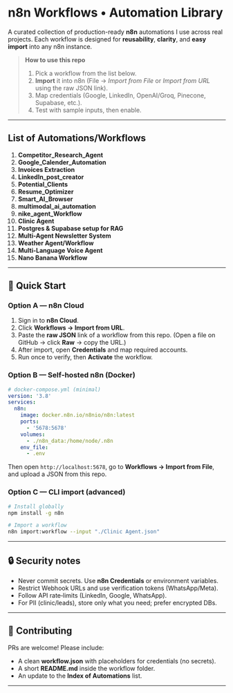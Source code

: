 # n8n Workflows • Automation Library

A curated collection of production-ready **n8n** automations I use across real projects. Each workflow is designed for **reusability**, **clarity**, and **easy import** into any n8n instance.

> **How to use this repo**
>
> 1. Pick a workflow from the list below.
> 2. **Import** it into n8n (File → *Import from File* or *Import from URL* using the raw JSON link).
> 3. Map credentials (Google, LinkedIn, OpenAI/Groq, Pinecone, Supabase, etc.).
> 4. Test with sample inputs, then enable.

---

## List of Automations/Workflows

1. **Competitor\_Research\_Agent** 
2. **Google\_Calender\_Automation** 
3. **Invoices Extraction** 
4. **LinkedIn\_post\_creator** 
5. **Potential\_Clients** 
6. **Resume\_Optimizer** 
7. **Smart\_AI\_Browser** 
8. **multimodal\_ai\_automation** 
9. **nike\_agent\_Workflow** 
10. **Clinic Agent** 
11. **Postgres & Supabase setup for RAG**
12. **Multi-Agent Newsletter System**
13. **Weather Agent/Workflow**
14. **Multi-Language Voice Agent**
15. **Nano Banana Workflow**

---

## 🚀 Quick Start

### Option A — n8n Cloud

1. Sign in to **n8n Cloud**.
2. Click **Workflows → Import from URL**.
3. Paste the **raw JSON** link of a workflow from this repo. (Open a file on GitHub → click **Raw** → copy the URL.)
4. After import, open **Credentials** and map required accounts.
5. Run once to verify, then **Activate** the workflow.

### Option B — Self‑hosted n8n (Docker)

```yaml
# docker-compose.yml (minimal)
version: '3.8'
services:
  n8n:
    image: docker.n8n.io/n8nio/n8n:latest
    ports:
      - '5678:5678'
    volumes:
      - ./n8n_data:/home/node/.n8n
    env_file:
      - .env
```

Then open `http://localhost:5678`, go to **Workflows → Import from File**, and upload a JSON from this repo.

### Option C — CLI import (advanced)

```bash
# Install globally
npm install -g n8n

# Import a workflow
n8n import:workflow --input "./Clinic Agent.json"
```

---

## 🔒 Security notes

* Never commit secrets. Use **n8n Credentials** or environment variables.
* Restrict Webhook URLs and use verification tokens (WhatsApp/Meta).
* Follow API rate‑limits (LinkedIn, Google, WhatsApp).
* For PII (clinic/leads), store only what you need; prefer encrypted DBs.

---

## 🤝 Contributing

PRs are welcome! Please include:

* A clean **workflow\.json** with placeholders for credentials (no secrets).
* A short **README.md** inside the workflow folder.
* An update to the **Index of Automations** list.

---

